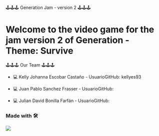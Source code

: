  <!-- <img align="center" src="https://www.software-mantenimiento.com/wp-content/uploads/2021/01/la-diferencia-entre-el-desarrollo-de-software-6.jpg"> -->


 🕹️🕹️🕹️ Generation Jam - version 2 🕹️🕹️🕹️

# Welcome to the video game for the jam version 2 of Generation - Theme: Survive

🕹️🕹️🕹️ Our Team 🕹️🕹️🕹️

- 💻 Kelly Johanna Escobar Castaño - UsuarioGitHub: kellyes93

- 💻 Juan Pablo Sanchez Frasser - UsuarioGitHub:

- 💻 Julian David Bonilla Farfán - UsuarioGitHub:


### Made with 🛠 

<img align="center" src="https://upload.wikimedia.org/wikipedia/commons/thumb/1/19/Unity_Technologies_logo.svg/2560px-Unity_Technologies_logo.svg.png">



